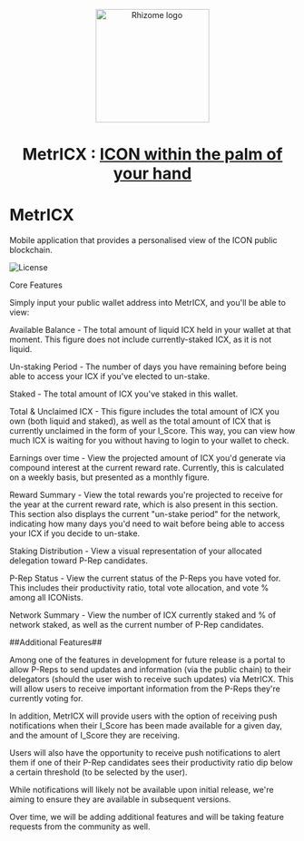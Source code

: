 <p align="center">
  <img 
    src="https://lh3.googleusercontent.com/7EJ-nkZBVskCxK2TQU6yaWhGC11qZQrS6LW0iHruOi4Ry8QpYkqJhUD5LFy-a-RcZav58nccbQmxKH5nmDWzWvalKkNwykUAoPedCi3vfQE8sd3t5BItYp3zJwWb50k-hSB3Hl_kBt8=w2400"
    width="200px"
    alt="Rhizome logo">
</p>

<h1 align="center">MetrICX : <a href="https://rhizomeicx.com/introducing-metricx/" />ICON within the palm of your hand </a> </h1>


# MetrICX
Mobile application that provides a personalised view of the ICON public blockchain.

![License](https://img.shields.io/badge/license-GPL%20(%3E%3D%202)-blue)

Core Features

Simply input your public wallet address into MetrICX, and you'll be able to view:

Available Balance - The total amount of liquid ICX held in your wallet at that moment. This figure does not include currently-staked ICX, as it is not liquid.

Un-staking Period - The number of days you have remaining before being able to access your ICX if you've elected to un-stake.

Staked - The total amount of ICX you've staked in this wallet.

Total & Unclaimed ICX - This figure includes the total amount of ICX you own (both liquid and staked), as well as the total amount of ICX that is currently unclaimed in the form of your I_Score. This way, you can view how much ICX is waiting for you without having to login to your wallet to check.

Earnings over time - View the projected amount of ICX you'd generate via compound interest at the current reward rate. Currently, this is calculated on a weekly basis, but presented as a monthly figure.

Reward Summary - View the total rewards you're projected to receive for the year at the current reward rate, which is also present in this section. This section also displays the current "un-stake period" for the network, indicating how many days you'd need to wait before being able to access your ICX if you decide to un-stake.

Staking Distribution - View a visual representation of your allocated delegation toward P-Rep candidates.

P-Rep Status - View the current status of the P-Reps you have voted for. This includes their productivity ratio, total vote allocation, and vote % among all ICONists.

Network Summary - View the number of ICX currently staked and % of network staked, as well as the current number of P-Rep candidates.

##Additional Features##

Among one of the features in development for future release is a portal to allow P-Reps to send updates and information (via the public chain) to their delegators (should the user wish to receive such updates) via MetrICX. This will allow users to receive important information from the P-Reps they're currently voting for.

In addition, MetrICX will provide users with the option of receiving push notifications when their I_Score has been made available for a given day, and the amount of I_Score they are receiving.

Users will also have the opportunity to receive push notifications to alert them if one of their P-Rep candidates sees their productivity ratio dip below a certain threshold (to be selected by the user).

While notifications will likely not be available upon initial release, we're aiming to ensure they are available in subsequent versions.

Over time, we will be adding additional features and will be taking feature requests from the community as well.
